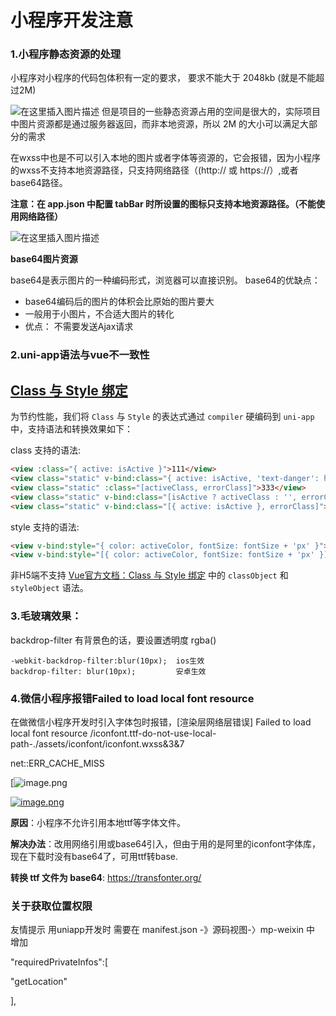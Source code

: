 # 小程序开发注意

### 1.小程序静态资源的处理

小程序对小程序的代码包体积有一定的要求， 要求不能大于 2048kb (就是不能超过2M)

![在这里插入图片描述](https://img-blog.csdnimg.cn/20200510190203901.png#pic_center)
但是项目的一些静态资源占用的空间是很大的，实际项目中图片资源都是通过服务器返回，而非本地资源，所以 2M 的大小可以满足大部分的需求



在wxss中也是不可以引入本地的图片或者字体等资源的，它会报错，因为小程序的wxss不支持本地资源路径，只支持网络路径（(http:// 或 https://）,或者base64路径。

**注意：在 app.json 中配置 tabBar 时所设置的图标只支持本地资源路径。（不能使用网络路径）**

![在这里插入图片描述](https://img-blog.csdnimg.cn/20200510190614460.png#pic_center)



**base64图片资源**

base64是表示图片的一种编码形式，浏览器可以直接识别。
base64的优缺点：

- base64编码后的图片的体积会比原始的图片要大
- 一般用于小图片，不合适大图片的转化
- 优点： 不需要发送Ajax请求



### 2.uni-app语法与vue不一致性

## [Class 与 Style 绑定](https://uniapp.dcloud.io/use?id=class-与-style-绑定)

为节约性能，我们将 `Class` 与 `Style` 的表达式通过 `compiler` 硬编码到 `uni-app` 中，支持语法和转换效果如下：

class 支持的语法:

```html
<view :class="{ active: isActive }">111</view>
<view class="static" v-bind:class="{ active: isActive, 'text-danger': hasError }">222</view>
<view class="static" :class="[activeClass, errorClass]">333</view>
<view class="static" v-bind:class="[isActive ? activeClass : '', errorClass]">444</view>
<view class="static" v-bind:class="[{ active: isActive }, errorClass]">555</view>
```

style 支持的语法:

```html
<view v-bind:style="{ color: activeColor, fontSize: fontSize + 'px' }">666</view>
<view v-bind:style="[{ color: activeColor, fontSize: fontSize + 'px' }]">777</view>
```

非H5端不支持 [Vue官方文档：Class 与 Style 绑定](https://cn.vuejs.org/v2/guide/class-and-style.html) 中的 `classObject` 和 `styleObject` 语法。



### 3.毛玻璃效果：

backdrop-filter    有背景色的话，要设置透明度 rgba()

```
-webkit-backdrop-filter:blur(10px);  ios生效
backdrop-filter: blur(10px);		 安卓生效
```





### 4.微信小程序报错Failed to load local font resource

在做微信小程序开发时引入字体包时报错，[渲染层网络层错误] Failed to load local font resource /iconfont.ttf-do-not-use-local-path-./assets/iconfont/iconfont.wxss&3&7 

 net::ERR_CACHE_MISS 

[![image.png](https://img.uihtm.com/upload/default/20220519/b892742be560642cbca683c84fc4a0f4.png)

[](https://img.uihtm.com/upload/default/20220519/b892742be560642cbca683c84fc4a0f4.png)[![image.png](https://img.uihtm.com/upload/default/20220519/d23cd1530b076d4e4de64f147a01a0be.png)](https://img.uihtm.com/upload/default/20220519/d23cd1530b076d4e4de64f147a01a0be.png)

**原因**：小程序不允许引用本地ttf等字体文件。

**解决办法**：改用网络引用或base64引入，但由于用的是阿里的iconfont字体库，现在下载时没有base64了，可用ttf转base.

**转换 ttf 文件为 base64**: https://transfonter.org/





### 关于获取位置权限

友情提示 用uniapp开发时 需要在 manifest.json -》源码视图-〉mp-weixin 中 增加

"requiredPrivateInfos":[

"getLocation"

],
